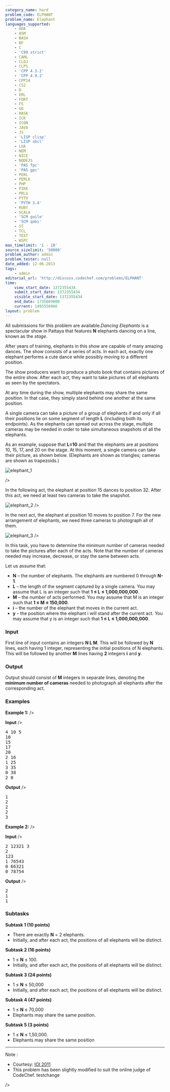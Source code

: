 ```yaml
---
category_name: hard
problem_code: ELPHANT
problem_name: Elephant
languages_supported:
    - ADA
    - ASM
    - BASH
    - BF
    - C
    - 'C99 strict'
    - CAML
    - CLOJ
    - CLPS
    - 'CPP 4.3.2'
    - 'CPP 4.9.2'
    - CPP14
    - CS2
    - D
    - ERL
    - FORT
    - FS
    - GO
    - HASK
    - ICK
    - ICON
    - JAVA
    - JS
    - 'LISP clisp'
    - 'LISP sbcl'
    - LUA
    - NEM
    - NICE
    - NODEJS
    - 'PAS fpc'
    - 'PAS gpc'
    - PERL
    - PERL6
    - PHP
    - PIKE
    - PRLG
    - PYTH
    - 'PYTH 3.4'
    - RUBY
    - SCALA
    - 'SCM guile'
    - 'SCM qobi'
    - ST
    - TCL
    - TEXT
    - WSPC
max_timelimit: '1 - 10'
source_sizelimit: '50000'
problem_author: admin
problem_tester: null
date_added: 12-06-2013
tags:
    - admin
editorial_url: 'http://discuss.codechef.com/problems/ELPHANT'
time:
    view_start_date: 1372355434
    submit_start_date: 1372355434
    visible_start_date: 1372355434
    end_date: 1735669800
    current: 1493556966
layout: problem
---
```

All submissions for this problem are available.*Dancing Elephants* is a spectacular show in Pattaya that features **N** elephants dancing on a line, known
 as the *stage*.

After years of training, elephants in this show are capable of many amazing dances. The show consists of a series of
 acts. In each act, exactly one elephant performs a cute dance while possibly moving to a different position.

The show producers want to produce a photo book that contains pictures of the entire show. After each act, they want
 to take pictures of all elephants as seen by the spectators.

At any time during the show, multiple elephants may share the same position. In that case, they simply stand behind
 one another at the same position.

A single camera can take a picture of a group of elephants if and only if all their positions lie on some segment of
 length **L** (including both its endpoints). As the elephants can spread out across the stage, multiple cameras
 may be needed in order to take simultaneous snapshots of all the elephants.

 As an example, suppose that **L=10** and that the elephants are at positions 10, 15, 17, and 20 on the stage. At
 this moment, a single camera can take their picture, as shown below. (Elephants are shown as triangles; cameras are
 shown as trapezoids.)

![elephant_1](http://www.codechef.com/download/elephant_1.png)

/>

In the following act, the elephant at position 15 dances to position 32. After this act, we need at least two cameras
 to take the snapshot.

![elephant_2](http://www.codechef.com/download/elephant_2.png) 
/>

In the next act, the elephant at position 10 moves to position 7. For the new arrangement of elephants, we need three
 cameras to photograph all of them.

![elephant_3](http://www.codechef.com/download/elephant_3.png)
/>

In this task, you have to determine the minimum number of cameras needed to take the pictures after each
 of the acts. Note that the number of cameras needed may increase, decrease, or stay the same between acts.

Let us assume that:

- **N** – the number of elephants. The elephants are numbered 0 through **N-1**.
- **L** – the length of the segment captured by a single camera. You may assume that L is an integer such that **1 ≤ L ≤ 1,000,000,000**.
- **M** – the number of acts performed. You may assume that M is an integer such that **1 ≤ M ≤ 150,000**.
- **i** – the number of the elephant that moves in the current act.
- **y** – the position where the elephant i will stand after the current act. You may assume that y is an integer such that **1 ≤ L ≤ 1,000,000,000**.

###  Input

First line of input contains an integers **N L M**. This will be followed by **N** lines, each having 1 integer, representing the initial positions of N elephants. This will be followed by another **M** lines having **2** integers **i** and **y**.

###  Output 

Output should consist of **M** integers in separate lines, denoting the **minimum number of cameras** needed to photograph all elephants after the corresponding act.

### Examples

**Example 1:**
/>

**Input**
/>

<pre>
4 10 5
10
15
17
20
2 16
1 25
3 35
0 38
2 0
</pre>
**Output**
/>

<pre>
1
2
2
2
3
</pre>
**Example 2:**
/>

**Input**
/>

<pre>
2 12321 3
2
123
1 76543
0 66321
0 78754
</pre>
**Output**
/>

<pre>
2
1
1
</pre>
### Subtasks

**Subtask 1 (10 points)**

- There are exactly **N** = 2 elephants.
- Initially, and after each act, the positions of all elephants will be distinct.

**Subtask 2 (16 points)**

- 1 ≤ **N** ≤ 100.
- Initially, and after each act, the positions of all elephants will be distinct.

**Subtask 3 (24 points)**

- 1 ≤ **N** ≤ 50,000
- Initially, and after each act, the positions of all elephants will be distinct.

**Subtask 4 (47 points)**

- 1 ≤ **N** ≤ 70,000
- Elephants may share the same position.

**Subtask 5 (3 points)**

- 1 ≤ **N** ≤ 1,50,000.
- Elephants may share the same position

- - - - - -

 Note :

- Courtesy: [IOI 2011](http://www.ioi2011.or.th/tasks)
- This problem has been slightly modified to suit the online judge of CodeChef. testchange

/>
